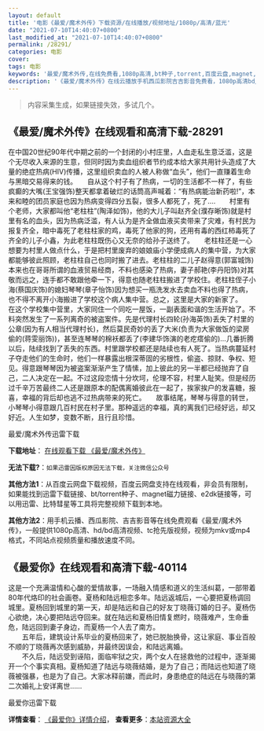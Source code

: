 ```yaml
---
layout: default
title: '电影《最爱/魔术外传》下载资源/在线播放/视频地址/1080p/高清/蓝光'
date: "2021-07-10T14:40:07+0800"
last_modified_at: "2021-07-10T14:40:07+0800"
permalink: /28291/
categories: 电影
cover:
tags: 电影
keywords: '最爱/魔术外传,在线免费看,1080p高清,bt种子,torrent,百度云盘,magnet,磁力链,迅雷下载资源'
description: '《最爱/魔术外传》在线云播放手机西瓜影院吉吉影音免费看，1080p高清bd/hd未删减完整版和tc抢先枪版，mkv/mp4格式，附带bt/torrent种子、magnet/磁力链、百度云盘、网盘资源迅雷下载链接'
---
```


>内容采集生成，如果链接失效，多试几个。


## 《最爱/魔术外传》在线观看和高清下载-28291

在中国20世纪90年代中期之前的一个封闭的小村庄里，人血走私生意泛滥，这是个无尽收入来源的生意，但同时因为卖血组织者节约成本给大家共用针头造成了大量的绝症热病(HIV)传播，这里组织卖血的人被人称做“血头&rdquo;，他们一直赚着生命与黑暗交易得来的钱。</div>　　自从这个村子有了热病，一切的生活都不一样了，有些疯癫的大嘴(王宝强饰)整天都拿着破烂的话筒高声喊着：&ldquo;有热病能治新药啦!”，本来和睦的团员家庭也因为热病变得四分五裂，很多人都死了，死了....　　村里有个老师，大家都叫他“老柱柱&rdquo;(陶泽如饰)，他的大儿子叫赵齐全(濮存晰饰)就是村里有名的血头，因为热病泛滥，有人认为是齐全做血液买卖带来了灾难，有村民为报复齐全，暗中毒死了老柱柱家的鸡，毒死了他家的狗，还用有毒的西红柿毒死了齐全的儿子小鑫，为此老柱柱既伤心又无奈的给孙子送终了。</div>　　老柱柱还是一心想要为村里人做点什么，于是把村里废弃的娘娘庙小学便成病人的集中营，为大家都能够彼此照顾，老柱柱自己也同时搬了进去。老柱柱的二儿子赵得意(郭富城饰)本来也在哥哥所谓的血液贸易经商，不料也感染了热病，妻子郝艳(李丹阳饰)对其敬而远之，连手都不敢跟他牵一下，得意也随老柱柱搬进了学校住。老柱柱侄子小海(蔡国庆饰)的媳妇琴琴(章子怡饰)因为想买一瓶洗发水去卖血不料也得了热病，也不得不离开小海搬进了学校这个病人集中营。总之，这里是大家的新家了。</div>　　在这个学校集中营里，大家同住一个同吃一屋饭，一副表面和谐的生活开始了。不料突然发生了一系列离奇的被盗案件。先是代理村长四轮(孙海英饰)丢失了村里的公章(因为有人相当代理村长)，然后莫民奇妙的丢了大米(负责为大家做饭的梁房偷的(蒋雯丽饰))，甚至连琴琴的棉袄都丢了(李建华饰演的老疙瘩偷的)...几番折腾以后，陆续找到了丢失的东西。村里跟学校都还是陆续也有人死了。当热病蔓延村子夺走他们的生命时，他们一样暴露出根深蒂固的劣根性，偷盗、掠财、争权、短见。得意跟琴琴因为被盗案渐渐产生了情愫，加上彼此的另一半都已经抛弃了自己，二人决定在一起。不过这段恋情十分坎坷，伦理不容，村里人耻笑。但是经历过千辛万苦最终二人还是跟原本的配偶离婚彼此在一起了，挨家挨户的发喜糖，报喜，幸福的背后却也逃不过热病带来的死亡。</div>　　故事结尾，琴琴与得意的转世，小琴琴小得意跟几百村民在村子里。那种遥远的幸福，真的离我们已经好远，却又好近。人生如梦，变数不断，且行且珍惜。</div>


最爱/魔术外传迅雷下载

**下载地址**： [在线观看下载 《最爱/魔术外传》](https://www.993dy.com//vod-detail-id-20225.html) 


**无法下载?**：`如果迅雷因版权原因无法下载，关注微信公众号 `

**其他方法1**：从百度云网盘下载视频，百度云网盘支持在线观看，非会员有限制，如果能找到迅雷下载链接、bt/torrent种子、magnet磁力链接、e2dk链接等，可以用迅雷、比特彗星等工具将完整视频下载到本地。

**其他方法2**：用手机云播、西瓜影院、吉吉影音等在线免费观看《最爱/魔术外传》，一般提供1080p高清、hd/bd高清视频、tc抢先版视频，视频为mkv或mp4格式，不同站点视频质量和播放速度不同。


## 《最爱你》在线观看和高清下载-40114

这是一个充满温情和心酸的爱情故事，一场融入情感和道义的生活纠葛，一部带着80年代烙印的社会画卷。夏杨和陆远相恋多年。陆远返城后，一心要把夏杨调回城里。夏杨回到城里的第一天，却是陆远和自己的好友丁晓薇订婚的日子。夏杨伤心欲绝，决心要把陆远夺回来。就在陆远和夏杨旧情复燃时，晓薇难产，生命垂危，陆远回到妻子身边，而夏杨一个人去了南方。<br />　　五年后，建筑设计系毕业的夏杨回来了，她已脱胎换骨，这让家庭、事业百般不顺的丁晓薇再次感到威胁，并最终因误会，和陆远离婚。<br />　　不久后，陆远受到诬陷，面临牢狱之灾，两个女人在拯救他的过程中，逐渐揭开一个个事实真相。夏杨知道了陆远与晓薇结婚，是为了自己；而陆远也知道了晓薇被强暴，也是为了自己。大家冰释前嫌，而此时，身患绝症的陆远在与晓薇的第二次婚礼上安详离世……


最爱你迅雷下载

**详情查看**： [《最爱你》详情介绍](/movie/40114/)， **查看更多**：[本站资源大全](/movie/t/all/)


